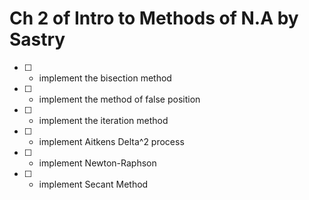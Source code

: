 # Ch 2 of Intro to Methods of N.A by Sastry

-[ ] - implement the bisection method
-[ ] - implement the method of false position
-[ ] - implement the iteration method
-[ ] - implement Aitkens Delta^2 process
-[ ] - implement Newton-Raphson
-[ ] - implement Secant Method
